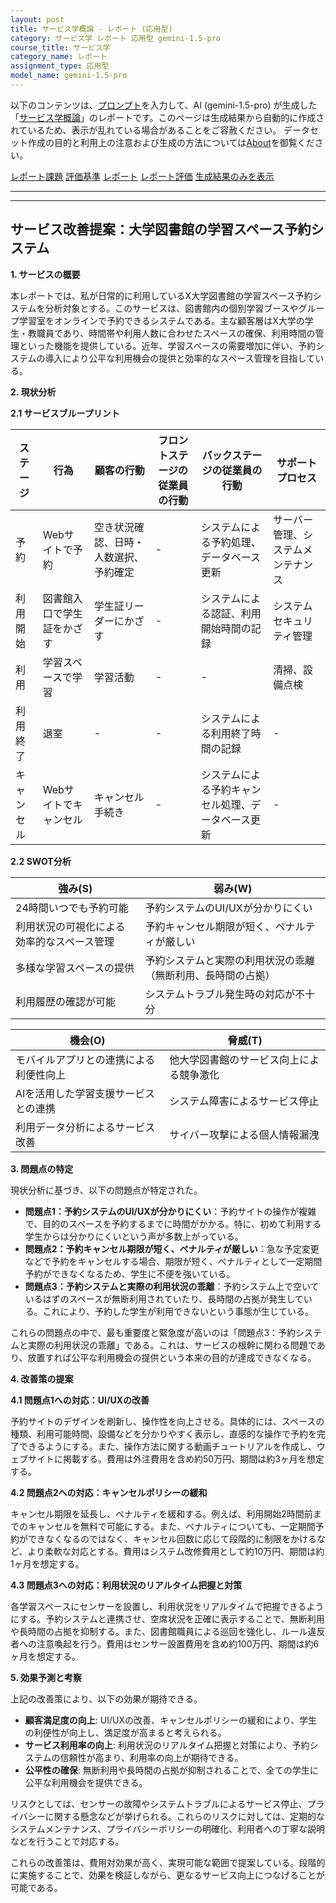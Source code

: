 ```yaml
---
layout: post
title: サービス学概論 - レポート (応用型)
category: サービス学 レポート 応用型 gemini-1.5-pro
course_title: サービス学
category_name: レポート
assignment_type: 応用型
model_name: gemini-1.5-pro
---
```


以下のコンテンツは、[プロンプト](http://127.0.0.1:8000/generated/サービス学/gemini-1.5-pro/prompt_レポート-応用型.md)を入力して、AI (gemini-1.5-pro) が生成した「[サービス学概論](/contents/サービス学/)」のレポートです。このページは生成結果から自動的に作成されているため、表示が乱れている場合があることをご容赦ください。
データセット作成の目的と利用上の注意および生成の方法については[About](/About)を御覧ください。

[レポート課題](../レポート課題-応用型)
[評価基準](../評価基準-応用型)
[レポート](../レポート-応用型)
[レポート評価](../レポート評価-応用型)
[生成結果のみを表示](http://127.0.0.1:8000/generated/サービス学/gemini-1.5-pro/レポート-応用型.md)
  

***
***
  
## サービス改善提案：大学図書館の学習スペース予約システム

**1. サービスの概要**

本レポートでは、私が日常的に利用しているX大学図書館の学習スペース予約システムを分析対象とする。このサービスは、図書館内の個別学習ブースやグループ学習室をオンラインで予約できるシステムである。主な顧客層はX大学の学生・教職員であり、時間帯や利用人数に合わせたスペースの確保、利用時間の管理といった機能を提供している。近年、学習スペースの需要増加に伴い、予約システムの導入により公平な利用機会の提供と効率的なスペース管理を目指している。

**2. 現状分析**

**2.1 サービスブループリント**

| ステージ | 行為 | 顧客の行動 | フロントステージの従業員の行動 | バックステージの従業員の行動 | サポートプロセス |
|---|---|---|---|---|---|
| 予約 | Webサイトで予約 | 空き状況確認、日時・人数選択、予約確定 | - | システムによる予約処理、データベース更新 | サーバー管理、システムメンテナンス |
| 利用開始 | 図書館入口で学生証をかざす | 学生証リーダーにかざす | - | システムによる認証、利用開始時間の記録 | システムセキュリティ管理 |
| 利用 | 学習スペースで学習 | 学習活動 | - | - | 清掃、設備点検 |
| 利用終了 | 退室 | - | - | システムによる利用終了時間の記録 | - |
| キャンセル | Webサイトでキャンセル | キャンセル手続き | - | システムによる予約キャンセル処理、データベース更新 | - |

**2.2 SWOT分析**

| 強み(S) | 弱み(W) |
|---|---|
| 24時間いつでも予約可能 | 予約システムのUI/UXが分かりにくい |
| 利用状況の可視化による効率的なスペース管理 | 予約キャンセル期限が短く、ペナルティが厳しい |
| 多様な学習スペースの提供 | 予約システムと実際の利用状況の乖離（無断利用、長時間の占拠） |
| 利用履歴の確認が可能 | システムトラブル発生時の対応が不十分 |


| 機会(O) | 脅威(T) |
|---|---|
| モバイルアプリとの連携による利便性向上 | 他大学図書館のサービス向上による競争激化 |
| AIを活用した学習支援サービスとの連携 | システム障害によるサービス停止 |
| 利用データ分析によるサービス改善 | サイバー攻撃による個人情報漏洩 |


**3. 問題点の特定**

現状分析に基づき、以下の問題点が特定された。

* **問題点1：予約システムのUI/UXが分かりにくい**：予約サイトの操作が複雑で、目的のスペースを予約するまでに時間がかかる。特に、初めて利用する学生からは分かりにくいという声が多数上がっている。
* **問題点2：予約キャンセル期限が短く、ペナルティが厳しい**：急な予定変更などで予約をキャンセルする場合、期限が短く、ペナルティとして一定期間予約ができなくなるため、学生に不便を強いている。
* **問題点3：予約システムと実際の利用状況の乖離**：予約システム上で空いているはずのスペースが無断利用されていたり、長時間の占拠が発生している。これにより、予約した学生が利用できないという事態が生じている。

これらの問題点の中で、最も重要度と緊急度が高いのは「問題点3：予約システムと実際の利用状況の乖離」である。これは、サービスの根幹に関わる問題であり、放置すれば公平な利用機会の提供という本来の目的が達成できなくなる。

**4. 改善策の提案**

**4.1 問題点1への対応：UI/UXの改善**

予約サイトのデザインを刷新し、操作性を向上させる。具体的には、スペースの種類、利用可能時間、設備などを分かりやすく表示し、直感的な操作で予約を完了できるようにする。また、操作方法に関する動画チュートリアルを作成し、ウェブサイトに掲載する。費用は外注費用を含め約50万円、期間は約3ヶ月を想定する。

**4.2 問題点2への対応：キャンセルポリシーの緩和**

キャンセル期限を延長し、ペナルティを緩和する。例えば、利用開始2時間前までのキャンセルを無料で可能にする。また、ペナルティについても、一定期間予約ができなくなるのではなく、キャンセル回数に応じて段階的に制限をかけるなど、より柔軟な対応とする。費用はシステム改修費用として約10万円、期間は約1ヶ月を想定する。

**4.3 問題点3への対応：利用状況のリアルタイム把握と対策**

各学習スペースにセンサーを設置し、利用状況をリアルタイムで把握できるようにする。予約システムと連携させ、空席状況を正確に表示することで、無断利用や長時間の占拠を抑制する。また、図書館職員による巡回を強化し、ルール違反者への注意喚起を行う。費用はセンサー設置費用を含め約100万円、期間は約6ヶ月を想定する。

**5. 効果予測と考察**

上記の改善策により、以下の効果が期待できる。

* **顧客満足度の向上**: UI/UXの改善、キャンセルポリシーの緩和により、学生の利便性が向上し、満足度が高まると考えられる。
* **サービス利用率の向上**: 利用状況のリアルタイム把握と対策により、予約システムの信頼性が高まり、利用率の向上が期待できる。
* **公平性の確保**: 無断利用や長時間の占拠が抑制されることで、全ての学生に公平な利用機会を提供できる。

リスクとしては、センサーの故障やシステムトラブルによるサービス停止、プライバシーに関する懸念などが挙げられる。これらのリスクに対しては、定期的なシステムメンテナンス、プライバシーポリシーの明確化、利用者への丁寧な説明などを行うことで対応する。

これらの改善策は、費用対効果が高く、実現可能な範囲で提案している。段階的に実施することで、効果を検証しながら、更なるサービス向上につなげることが可能である。
